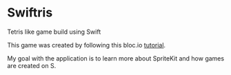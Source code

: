 # Swiftris
Tetris like game build using Swift

This game was created by following this bloc.io [tutorial](https://www.bloc.io/swiftris-build-your-first-ios-game-with-swift).

My goal with the application is to learn more about SpriteKit and how games are created on S.
